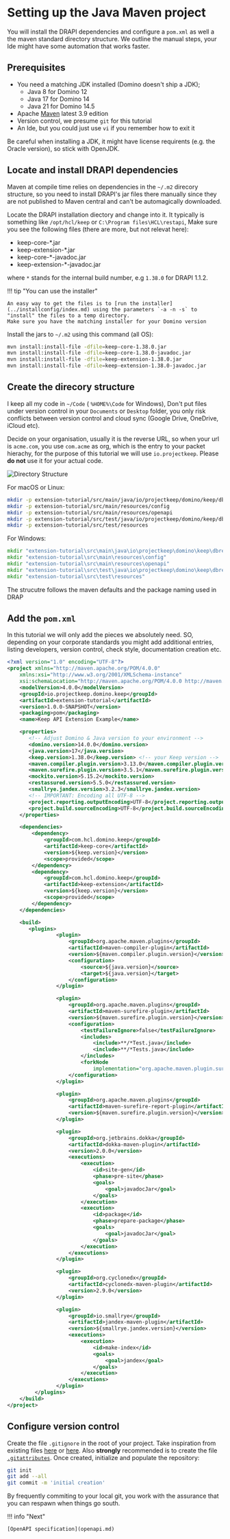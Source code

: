 # Setting up the Java Maven project

You will install the DRAPI dependencies and configure a `pom.xml` as well a the maven standard directory structure. We outline the manual steps, your Ide might have some automation that works faster.

## Prerequisites

- You need a matching JDK installed (Domino doesn't ship a JDK);
  - Java 8 for Domino 12
  - Java 17 for Domino 14
  - Java 21 for Domino 14.5
- Apache [Maven](https://maven.apache.org/) latest 3.9 edition
- Version control, we presume `git` for this tutorial
- An Ide, but you could just use `vi` if you remember how to exit it

Be careful when installing a JDK, it might have license requirents (e.g. the Oracle version), so stick with OpenJDK.

## Locate and install DRAPI dependencies

Maven at compile time relies on dependencies in the `~/.m2` direcory structure, so you need to install DRAPI's jar files there manually since they are not published to Maven central and can't be automagically downloaded.

Locate the DRAPI installation diectory and change into it. It typically is something like `/opt/hcl/keep` or `C:\Program files\HCL\restapi`, Make sure you see the following files (there are more, but not relevat here):

- keep-core-\*.jar
- keep-extension-\*.jar
- keep-core-\*-javadoc.jar
- keep-extension-\*-javadoc.jar

where `*` stands for the internal build number, e.g `1.38.0` for DRAPI 1.1.2.

!!! tip "You can use the installer"

    An easy way to get the files is to [run the installer](../installconfig/index.md) using the parameters `-a -n -s` to "install" the files to a temp directory.
    Make sure you have the matching installer for your Domino version

Install the jars to `~/.m2` using this command (all OS):

```bash
mvn install:install-file -dfile=keep-core-1.38.0.jar
mvn install:install-file -dfile=keep-core-1.38.0-javadoc.jar
mvn install:install-file -dfile=keep-extension-1.38.0.jar
mvn install:install-file -dfile=keep-extension-1.38.0-javadoc.jar
```

## Create the direcory structure

I keep all my code in `~/Code` ( `%HOME%\Code` for Windows), Don't put files under version control in your `Documents` or `Desktop` folder, you only risk conflicts between version control and cloud sync (Google Drive, OneDrive, iCloud etc).

Decide on your organisation, usually it is the reverse URL, so when your url is `acme.com`, you use `com.acme` as org, which is the entry to your packet hierachy, for the purpose of this tutorial we will use `io.projectkeep`. Please **do not** use it for your actual code.

![Directory Structure](../../assets/images/DirectoryStructure.png)

For macOS or Linux:

```bash
mkdir -p extension-tutorial/src/main/java/io/projectkeep/domino/keep/dbrequests/approvals
mkdir -p extension-tutorial/src/main/resources/config
mkdir -p extension-tutorial/src/main/resources/openapi
mkdir -p extension-tutorial/src/test/java/io/projectkeep/domino/keep/dbrequests/approvals
mkdir -p extension-tutorial/src/test/resources
```

For Windows:

```cmd
mkdir "extension-tutorial\src\main\java\io\projectkeep\domino\keep\dbrequests\approvals"
mkdir "extension-tutorial\src\main\resources\config"
mkdir "extension-tutorial\src\main\resources\openapi"
mkdir "extension-tutorial\src\test\java\io\projectkeep\domino\keep\dbrequests\approvals"
mkdir "extension-tutorial\src\test\resources"
```

The strucutre follows the maven defaults and the package naming used in DRAP

## Add the `pom.xml`

In this tutorial we will only add the pieces we absolutely need. SO, depending on your corporate standards you might add additional entries, listing developers, version control, check style, documentation creation etc.

```xml
<?xml version="1.0" encoding="UTF-8"?>
<project xmlns="http://maven.apache.org/POM/4.0.0"
    xmlns:xsi="http://www.w3.org/2001/XMLSchema-instance"
    xsi:schemaLocation="http://maven.apache.org/POM/4.0.0 http://maven.apache.org/xsd/maven-4.0.0.xsd">
    <modelVersion>4.0.0</modelVersion>
    <groupId>io.projectkeep.domino.keep</groupId>
    <artifactId>extension-tutorial</artifactId>
    <version>1.0.0-SNAPSHOT</version>
    <packaging>pom</packaging>
    <name>Keep API Extension Example</name>

    <properties>
       <!-- Adjust Domino & Java version to your environment -->
       <domino.version>14.0.0</domino.version>
       <java.version>17</java.version>
       <keep.version>1.38.0</keep.version> <!-- your Keep version -->
       <maven.compiler.plugin.version>3.13.0</maven.compiler.plugin.version>
       <maven.surefire.plugin.version>3.5.1</maven.surefire.plugin.version>
       <mockito.version>5.15.2</mockito.version>
       <restassured.version>5.5.0</restassured.version>
       <smallrye.jandex.version>3.2.3</smallrye.jandex.version>
       <!-- IMPORTANT: Encoding all UTF-8 -->
       <project.reporting.outputEncoding>UTF-8</project.reporting.outputEncoding>
       <project.build.sourceEncoding>UTF-8</project.build.sourceEncoding>
    </properties>

    <dependencies>
        <dependency>
            <groupId>com.hcl.domino.keep</groupId>
            <artifactId>keep-core</artifactId>
            <version>${keep.version}</version>
            <scope>provided</scope>
        </dependency>
        <dependency>
            <groupId>com.hcl.domino.keep</groupId>
            <artifactId>keep-extension</artifactId>
            <version>${keep.version}</version>
            <scope>provided</scope>
        </dependency>
    </dependencies>

    <build>
       <plugins>
                <plugin>
                    <groupId>org.apache.maven.plugins</groupId>
                    <artifactId>maven-compiler-plugin</artifactId>
                    <version>${maven.compiler.plugin.version}</version>
                    <configuration>
                        <source>${java.version}</source>
                        <target>${java.version}</target>
                    </configuration>
                </plugin>

                <plugin>
                    <groupId>org.apache.maven.plugins</groupId>
                    <artifactId>maven-surefire-plugin</artifactId>
                    <version>${maven.surefire.plugin.version}</version>
                    <configuration>
                        <testFailureIgnore>false</testFailureIgnore>
                        <includes>
                            <include>**/*Test.java</include>
                            <include>**/*Tests.java</include>
                        </includes>
                        <forkNode
                            implementation="org.apache.maven.plugin.surefire.extensions.SurefireForkNodeFactory" />
                    </configuration>
                </plugin>

                <plugin>
                    <groupId>org.apache.maven.plugins</groupId>
                    <artifactId>maven-surefire-report-plugin</artifactId>
                    <version>${maven.surefire.plugin.version}</version>
                </plugin>

                <plugin>
                    <groupId>org.jetbrains.dokka</groupId>
                    <artifactId>dokka-maven-plugin</artifactId>
                    <version>2.0.0</version>
                    <executions>
                        <execution>
                            <id>site-gen</id>
                            <phase>pre-site</phase>
                            <goals>
                                <goal>javadocJar</goal>
                            </goals>
                        </execution>
                        <execution>
                            <id>package</id>
                            <phase>prepare-package</phase>
                            <goals>
                                <goal>javadocJar</goal>
                            </goals>
                        </execution>
                    </executions>
                </plugin>

                <plugin>
                    <groupId>org.cyclonedx</groupId>
                    <artifactId>cyclonedx-maven-plugin</artifactId>
                    <version>2.9.0</version>
                </plugin>

                <plugin>
                    <groupId>io.smallrye</groupId>
                    <artifactId>jandex-maven-plugin</artifactId>
                    <version>${smallrye.jandex.version}</version>
                    <executions>
                        <execution>
                            <id>make-index</id>
                            <goals>
                                <goal>jandex</goal>
                            </goals>
                        </execution>
                    </executions>
                </plugin>
         </plugins>
    </build>
</project>
```

## Configure version control

Create the file `.gitignore` in the root of your project. Take inspiration from existing files [here](https://github.com/github/gitignore/blob/main/Maven.gitignore) or [here](https://github.com/HCL-TECH-SOFTWARE/domino-jnx/blob/develop/.gitignore). Also **strongly** recommended is to create the file [`.gitattributes`](https://github.com/HCL-TECH-SOFTWARE/domino-jnx/blob/develop/.gitattributes). Once created, initialize and populate the repository:

```bash
git init
git add --all
git commit -m 'initial creation'
```

By frequently commiting to your local git, you work with the assurance that you can respawn when things go south.

!!! info "Next"

    [OpenAPI specification](openapi.md)

<!--## Let's connect

"feedback.md"-->
